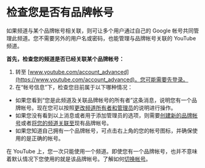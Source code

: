 # 检查您是否有品牌帐号

如果频道与某个品牌帐号相关联，则可让多个用户通过自己的 Google 帐号共同管理此频道。您不需要另外的用户名或密码，也能管理与品牌帐号关联的 YouTube 频道。

**首先，检查您的频道是否已经关联某个品牌帐号：**

1. 转至 [www.youtube.com/account_advanced](https://www.youtube.com/account_advanced)。您可能需要先登录。
2. 在“帐号信息”下，检查您目前属于以下哪种情况：
  * 如果您看到“您是此频道及关联品牌帐号的所有者”这条消息，说明您有一个品牌帐号。现在您可以按照[更改频道所有者和管理员](https://support.google.com/youtube/answer/4628007)的说明进行操作。
  * 如果您没有看到以上消息或者用于添加管理员的选项，则需要[创建新的品牌帐号](https://support.google.com/accounts/answer/7001996)或者[将您的频道关联至](https://support.google.com/youtube/answer/3056283)现有品牌帐号。
  * 如果您知道自己拥有一个品牌帐号，可点击右上角的您的帐号图标，并确保使用的是正确的帐号。

在 YouTube 上，您一次只能使用一个频道。即使您有一个品牌帐号，也并不意味着默认情况下您使用的就是该品牌帐号。了解如何[切换帐号](https://support.google.com/youtube/answer/3046356)。